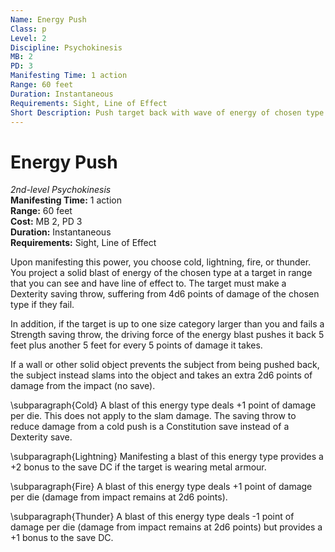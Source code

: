 ```yaml
---
Name: Energy Push
Class: p
Level: 2
Discipline: Psychokinesis
MB: 2
PD: 3
Manifesting Time: 1 action
Range: 60 feet
Duration: Instantaneous
Requirements: Sight, Line of Effect
Short Description: Push target back with wave of energy of chosen type
---
```

# Energy Push
*2nd-level Psychokinesis*\
**Manifesting Time:** 1 action\
**Range:** 60 feet\
**Cost:** MB 2, PD 3\
**Duration:** Instantaneous\
**Requirements:** Sight, Line of Effect

Upon manifesting this power, you choose cold,
lightning, fire, or thunder. You project a solid blast of
energy of the chosen type at a target in range that you
can see and have line of effect to. The target must make
a Dexterity saving throw, suffering from 4d6 points of damage
of the chosen type if they fail.

In addition, if the target is
up to one size category larger than you and fails a Strength
saving throw, the driving force of the energy blast pushes
it back 5 feet plus another 5 feet for every 5 points of
damage it takes.

If a wall or other solid object prevents
the subject from being pushed back, the subject instead
slams into the object and takes an extra 2d6 points of damage
from the impact (no save).

\subparagraph{Cold}
A blast of this energy type
deals +1 point of damage per die.
This does not apply to the slam damage.
The saving throw to reduce damage from a cold push
is a Constitution save instead of a Dexterity save.

\subparagraph{Lightning}
Manifesting a blast of this energy type provides a +2 bonus
to the save DC if the target is wearing metal armour.

\subparagraph{Fire}
A blast of this energy type deals +1
point of damage per die (damage from impact remains at
2d6 points).

\subparagraph{Thunder}
A blast of this energy
type deals -1 point of damage per die
(damage from impact
remains at 2d6 points)
but provides a +1 bonus to the save DC.
